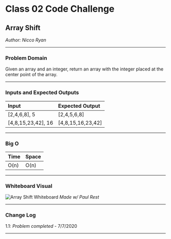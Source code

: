 # Class 02 Code Challenge

## Array Shift
*Author: Nicco Ryan*

---

### Problem Domain
Given an array and an integer, return an array with the integer placed at the center point of the array.

---

### Inputs and Expected Outputs

| Input | Expected Output |
| :----------- | :----------- |
| [2,4,6,8], 5 | [2,4,5,6,8] |
| [4,8,15,23,42], 16 | [4,8,15,16,23,42] |


---

### Big O


| Time | Space |
| :----------- | :----------- |
| O(n) | O(n) |


---


### Whiteboard Visual
![Array Shift Whiteboard](/ArrayShift.png)
*Made w/ Paul Rest*


---

### Change Log
1.1: *Problem completed* - 7/7/2020 

---
